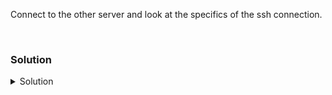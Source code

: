 Connect to the other server and look at the specifics of the ssh connection.

<br>

### Solution
<details>
<summary>Solution</summary>
Check your ip address

```plain
ssh node01
```{{exec}}

Type in exit to return to the original system

```plain
ssh -v node01 'uptime'
```{{exec}}

What additional information was shown with the -v option? (debug1)

```plain
ssh -vv node01 'uptime'
```{{exec}}

What additional information was shown with the -vv option? (debug2)

```plain
ssh -vvv node01 'uptime' 
```{{exec}}

What additional information was shown with the -vvv option (debug3)

So we looked at a ssh connection over to node01. You should note that the keys are being used and that is why no password was asked to connect. We'll explore that more shortly.
 
</details>
